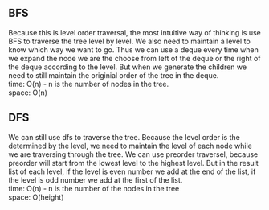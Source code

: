 ## BFS
Because this is level order traversal, the most intuitive way of thinking is use BFS to traverse the tree level by level. We also need to maintain a level to know which way we want to go. Thus we can use a deque every time when we expand the node we are the choose from left of the deque or the right of the deque according to the level. But when we generate the children we need to still maintain the originial order of the tree in the deque.<br>
time: O(n) - n is the number of nodes in the tree.<br>
space: O(n)

## DFS
We can still use dfs to traverse the tree. Because the level order is the determined by the level, we need to maintain the level of each node while we are traversing through the tree. We can use preorder traversel, because preorder will start from the lowest level to the highest level. But in the result list of each level, if the level is even number we add at the end of the list, if the level is odd number we add at the first of the list.<br>
time: O(n) - n is the number of the nodes in the tree<br>
space: O(height)